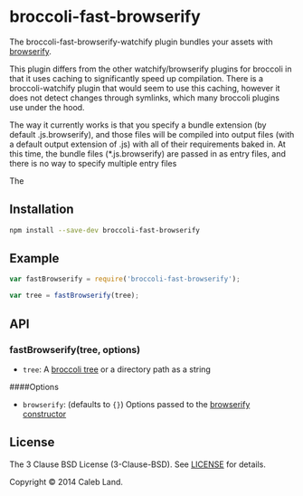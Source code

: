 # broccoli-fast-browserify

The broccoli-fast-browserify-watchify plugin bundles your assets with 
[browserify](https://github.com/substack/browserify).

This plugin differs from the other watchify/browserify plugins for broccoli in
that it uses caching to significantly speed up compilation. There is a
broccoli-watchify plugin that would seem to use this caching, however it does
not detect changes through symlinks, which many broccoli plugins use under the
hood.

The way it currently works is that you specify a bundle extension
(by default .js.browserify), and those files will be compiled into output files
(with a default output extension of .js) with all of their requirements baked in.
At this time, the bundle files (\*.js.browserify) are passed in as entry files,
and there is no way to specify multiple entry files

The

## Installation

```bash
npm install --save-dev broccoli-fast-browserify
```

## Example

```js
var fastBrowserify = require('broccoli-fast-browserify');

var tree = fastBrowserify(tree);
```

## API

### fastBrowserify(tree, options)

* `tree`: A [broccoli tree](https://github.com/broccolijs/broccoli#plugin-api-specification) or a directory path as a string

####Options
 
* `browserify`: (defaults to `{}`) Options passed to the [browserify constructor](https://github.com/substack/node-browserify#var-b--browserifyfiles-or-opts)

## License

The 3 Clause BSD License (3-Clause-BSD). See [LICENSE](LICENSE) for details.

Copyright © 2014 Caleb Land.
